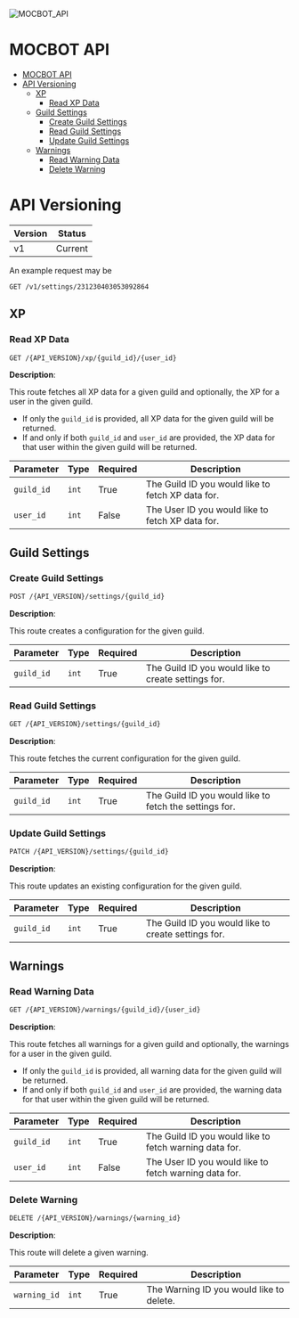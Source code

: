 ![MOCBOT_API](https://user-images.githubusercontent.com/38149391/206867071-92e9e181-6c16-41ae-9c98-476919729782.png)
# MOCBOT API

- [MOCBOT API](#mocbot-api)
- [API Versioning](#api-versioning)
  - [XP](#xp)
    - [Read XP Data](#read-xp-data)
  - [Guild Settings](#guild-settings)
    - [Create Guild Settings](#create-guild-settings)
    - [Read Guild Settings](#read-guild-settings)
    - [Update Guild Settings](#update-guild-settings)
  - [Warnings](#warnings)
    - [Read Warning Data](#read-warning-data)
    - [Delete Warning](#delete-warning)

# API Versioning

| Version | Status  |
| ------- | ------- |
| v1      | Current |

An example request may be
```http
GET /v1/settings/231230403053092864
```

## XP

### Read XP Data
```html
GET /{API_VERSION}/xp/{guild_id}/{user_id}
```

**Description**:

This route fetches all XP data for a given guild and optionally, the XP for a user in the given guild.

- If only the `guild_id` is provided, all XP data for the given guild will be returned. 
- If and only if both `guild_id` and `user_id` are provided, the XP data for that user within the given guild will be returned.

| Parameter  | Type  | Required | Description                                       |
| ---------- | ----- | -------- | ------------------------------------------------- |
| `guild_id` | `int` | True     | The Guild ID you would like to fetch XP data for. |
| `user_id`  | `int` | False    | The User ID you would like to fetch XP data for.  |


## Guild Settings

### Create Guild Settings
```html
POST /{API_VERSION}/settings/{guild_id}
```
**Description**:

This route creates a configuration for the given guild.

| Parameter  | Type  | Required | Description                                         |
| ---------- | ----- | -------- | --------------------------------------------------- |
| `guild_id` | `int` | True     | The Guild ID you would like to create settings for. |

### Read Guild Settings
```html
GET /{API_VERSION}/settings/{guild_id}
```
**Description**:

This route fetches the current configuration for the given guild.

| Parameter  | Type  | Required | Description                                            |
| ---------- | ----- | -------- | ------------------------------------------------------ |
| `guild_id` | `int` | True     | The Guild ID you would like to fetch the settings for. |

### Update Guild Settings
```html
PATCH /{API_VERSION}/settings/{guild_id}
```
**Description**:

This route updates an existing configuration for the given guild.

| Parameter  | Type  | Required | Description                                         |
| ---------- | ----- | -------- | --------------------------------------------------- |
| `guild_id` | `int` | True     | The Guild ID you would like to create settings for. |

## Warnings

### Read Warning Data
```html
GET /{API_VERSION}/warnings/{guild_id}/{user_id}
```

**Description**:

This route fetches all warnings for a given guild and optionally, the warnings for a user in the given guild.

- If only the `guild_id` is provided, all warning data for the given guild will be returned. 
- If and only if both `guild_id` and `user_id` are provided, the warning data for that user within the given guild will be returned.

| Parameter  | Type  | Required | Description                                            |
| ---------- | ----- | -------- | ------------------------------------------------------ |
| `guild_id` | `int` | True     | The Guild ID you would like to fetch warning data for. |
| `user_id`  | `int` | False    | The User ID you would like to fetch warning data for.  |

### Delete Warning
```html
DELETE /{API_VERSION}/warnings/{warning_id}
```

**Description**:

This route will delete a given warning.


| Parameter    | Type  | Required | Description                              |
| ------------ | ----- | -------- | ---------------------------------------- |
| `warning_id` | `int` | True     | The Warning ID you would like to delete. |


